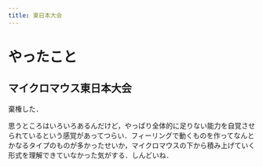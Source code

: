 ```yaml
---
title: 東日本大会
---
```


# やったこと

## マイクロマウス東日本大会

棄権した．

思うところはいろいろあるんだけど，やっぱり全体的に足りない能力を自覚させられているという感覚があってつらい．フィーリングで動くものを作ってなんとかなるタイプのものが多かったせいか，マイクロマウスの下から積み上げていく形式を理解できていなかった気がする．しんどいね．